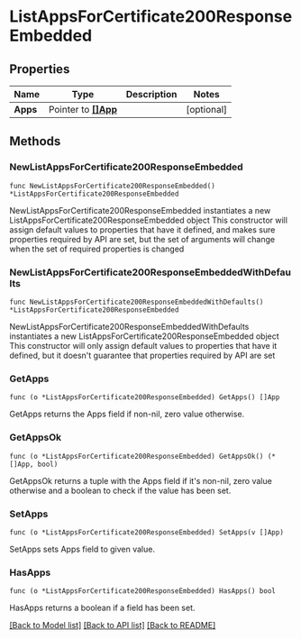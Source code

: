 # ListAppsForCertificate200ResponseEmbedded

## Properties

Name | Type | Description | Notes
------------ | ------------- | ------------- | -------------
**Apps** | Pointer to [**[]App**](App.md) |  | [optional] 

## Methods

### NewListAppsForCertificate200ResponseEmbedded

`func NewListAppsForCertificate200ResponseEmbedded() *ListAppsForCertificate200ResponseEmbedded`

NewListAppsForCertificate200ResponseEmbedded instantiates a new ListAppsForCertificate200ResponseEmbedded object
This constructor will assign default values to properties that have it defined,
and makes sure properties required by API are set, but the set of arguments
will change when the set of required properties is changed

### NewListAppsForCertificate200ResponseEmbeddedWithDefaults

`func NewListAppsForCertificate200ResponseEmbeddedWithDefaults() *ListAppsForCertificate200ResponseEmbedded`

NewListAppsForCertificate200ResponseEmbeddedWithDefaults instantiates a new ListAppsForCertificate200ResponseEmbedded object
This constructor will only assign default values to properties that have it defined,
but it doesn't guarantee that properties required by API are set

### GetApps

`func (o *ListAppsForCertificate200ResponseEmbedded) GetApps() []App`

GetApps returns the Apps field if non-nil, zero value otherwise.

### GetAppsOk

`func (o *ListAppsForCertificate200ResponseEmbedded) GetAppsOk() (*[]App, bool)`

GetAppsOk returns a tuple with the Apps field if it's non-nil, zero value otherwise
and a boolean to check if the value has been set.

### SetApps

`func (o *ListAppsForCertificate200ResponseEmbedded) SetApps(v []App)`

SetApps sets Apps field to given value.

### HasApps

`func (o *ListAppsForCertificate200ResponseEmbedded) HasApps() bool`

HasApps returns a boolean if a field has been set.


[[Back to Model list]](../README.md#documentation-for-models) [[Back to API list]](../README.md#documentation-for-api-endpoints) [[Back to README]](../README.md)


